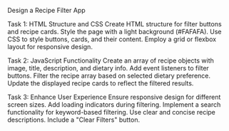 Design a Recipe Filter App

Task 1: HTML Structure and CSS Create HTML structure for filter buttons and recipe cards. Style the page with a light background (#FAFAFA). 
Use CSS to style buttons, cards, and their content. Employ a grid or flexbox layout for responsive design. 

Task 2: JavaScript Functionality Create an array of recipe objects with image, title, description, and dietary info. Add event listeners to filter buttons. 
Filter the recipe array based on selected dietary preference. Update the displayed recipe cards to reflect the filtered results.

Task 3: Enhance User Experience Ensure responsive design for different screen sizes. Add loading indicators during filtering.
Implement a search functionality for keyword-based filtering. Use clear and concise recipe descriptions. Include a "Clear Filters" button.
